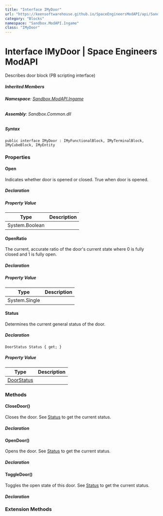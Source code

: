 ```yaml
---
title: "Interface IMyDoor"
url: "https://keensoftwarehouse.github.io/SpaceEngineersModAPI/api/Sandbox.ModAPI.Ingame.IMyDoor.html"
category: "Blocks"
namespace: "Sandbox.ModAPI.Ingame"
class: "IMyDoor"
---
```


# Interface IMyDoor | Space Engineers ModAPI

Describes door block (PB scripting interface)

##### Inherited Members

###### **Namespace**: [Sandbox.ModAPI.Ingame](https://keensoftwarehouse.github.io/SpaceEngineersModAPI/api/Sandbox.ModAPI.Ingame.html)

###### **Assembly**: Sandbox.Common.dll

##### Syntax

```
public interface IMyDoor : IMyFunctionalBlock, IMyTerminalBlock, IMyCubeBlock, IMyEntity
```

### Properties

#### Open

Indicates whether door is opened or closed. True when door is opened.

##### Declaration

##### Property Value

| Type | Description |
| --- | --- |
| System.Boolean |     |

#### OpenRatio

The current, accurate ratio of the door's current state where 0 is fully closed and 1 is fully open.

##### Declaration

##### Property Value

| Type | Description |
| --- | --- |
| System.Single |     |

#### Status

Determines the current general status of the door.

##### Declaration

```
DoorStatus Status { get; }
```

##### Property Value

| Type | Description |
| --- | --- |
| [DoorStatus](https://keensoftwarehouse.github.io/SpaceEngineersModAPI/api/Sandbox.ModAPI.Ingame.DoorStatus.html) |     |

### Methods

#### CloseDoor()

Closes the door. See [Status](https://keensoftwarehouse.github.io/SpaceEngineersModAPI/api/Sandbox.ModAPI.Ingame.IMyDoor.html#Sandbox_ModAPI_Ingame_IMyDoor_Status) to get the current status.

##### Declaration

#### OpenDoor()

Opens the door. See [Status](https://keensoftwarehouse.github.io/SpaceEngineersModAPI/api/Sandbox.ModAPI.Ingame.IMyDoor.html#Sandbox_ModAPI_Ingame_IMyDoor_Status) to get the current status.

##### Declaration

#### ToggleDoor()

Toggles the open state of this door. See [Status](https://keensoftwarehouse.github.io/SpaceEngineersModAPI/api/Sandbox.ModAPI.Ingame.IMyDoor.html#Sandbox_ModAPI_Ingame_IMyDoor_Status) to get the current status.

##### Declaration

### Extension Methods